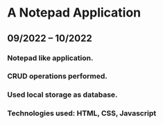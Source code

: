 # A Notepad Application
## 09/2022 – 10/2022
### Notepad like application.
### CRUD operations performed.
### Used local storage as database.
### Technologies used: HTML, CSS, Javascript
